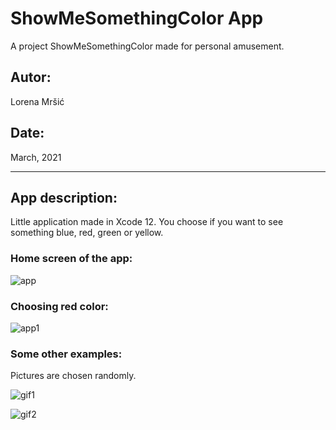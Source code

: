 # ShowMeSomethingColor App
A project ShowMeSomethingColor made for personal amusement.

## **Autor**:

Lorena Mršić

## **Date**:

March, 2021

---

## **App description**:

Little application made in Xcode 12. You choose if you want to see something blue, red, green or yellow.

### **Home screen of the app**:

![app](/ss/home_app.png)

### **Choosing red color**:

![app1](/ss/app.png)

### **Some other examples**:

Pictures are chosen randomly. 

![gif1](/ss/appgif1.gif)

![gif2](/ss/appgif2.gif)

